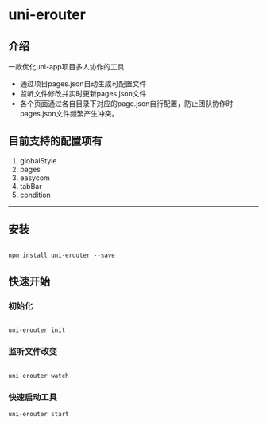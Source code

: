 # uni-erouter
## 介绍
一款优化uni-app项目多人协作的工具
- 通过项目pages.json自动生成可配置文件
- 监听文件修改并实时更新pages.json文件
- 各个页面通过各自目录下对应的page.json自行配置，防止团队协作时pages.json文件频繁产生冲突。

## 目前支持的配置项有
1) globalStyle
2) pages
3) easycom
4) tabBar
5) condition
---

## 安装
```npm

npm install uni-erouter --save

```

## 快速开始
### 初始化
```npm 

uni-erouter init

```

### 监听文件改变
```npm

uni-erouter watch

```

### 快速启动工具
```npm
uni-erouter start
```
